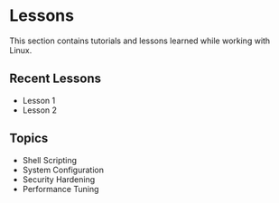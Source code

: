 # Lessons

This section contains tutorials and lessons learned while working with Linux.

## Recent Lessons

- Lesson 1
- Lesson 2

## Topics

- Shell Scripting
- System Configuration
- Security Hardening
- Performance Tuning